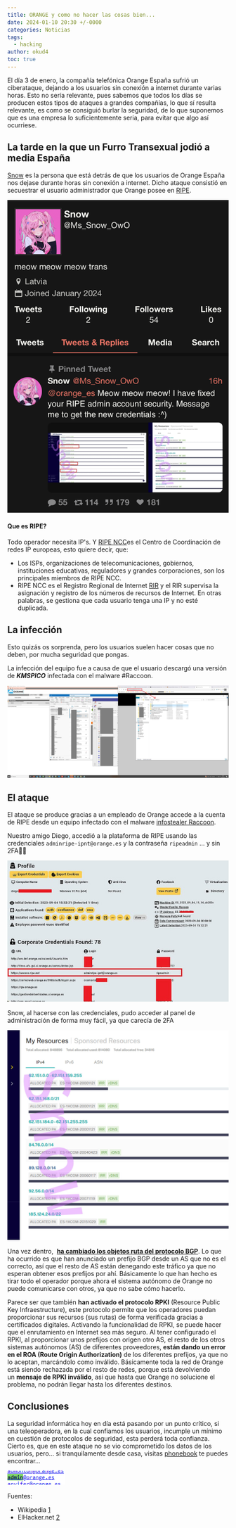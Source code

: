 ```yaml
---
title: ORANGE y como no hacer las cosas bien...
date: 2024-01-10 20:30 +/-0000
categories: Noticias
tags:
  - hacking
author: okud4
toc: true
---
```


El día 3 de enero, la compañía telefónica Orange España sufrió un ciberataque, dejando a los usuarios sin conexión a internet durante varias horas. Esto no sería relevante, pues sabemos que todos los días se producen estos tipos de ataques a grandes compañías, lo que sí resulta relevante, es como se consiguió burlar la seguridad, de lo que suponemos que es una empresa lo suficientemente seria, para evitar que algo así ocurriese.

## La tarde en la que un Furro Transexual jodió a media España

[Snow](https://twitter.com/Ms_Snow_OwO) es la persona que está detrás de que los usuarios de Orange España nos dejase durante horas sin conexión a internet. Dicho ataque consistió en secuestrar el usuario administrador que Orange posee en [RIPE](https://www.ripe.net).

![](/assets/img/capturas/orange/Snow.png)

#### Que es RIPE?

Todo operador necesita IP's. Y [RIPE NCC](https://es.wikipedia.org/wiki/RIPE_NCC)es el Centro de Coordinación de redes IP europeas, esto quiere decir, que:

- Los ISPs, organizaciones de telecomunicaciones, gobiernos, instituciones educativas, reguladores y grandes corporaciones, son los principales miembros de RIPE NCC.
- RIPE NCC es el Registro Regional de Internet [RIR](https://es.wikipedia.org/wiki/Registro_Regional_de_Internet) y el RIR supervisa la asignación y registro de los números de recursos de Internet. En otras palabras, se gestiona que cada usuario tenga una IP y no esté duplicada.

## La infección

Esto quizás os sorprenda, pero los usuarios suelen hacer cosas que no deben, por mucha seguridad que pongas.

La infección del equipo fue a causa de que el usuario descargó una versión de **_KMSPICO_** infectada con el malware #Raccoon.

![](/assets/img/capturas/orange/kmspico.jpg)

## El ataque

El ataque se produce gracias a un empleado de Orange accede a la cuenta de RIPE desde un equipo infectado con el malware [infostealer Raccoon](https://infosecwriteups.com/raccoon-stealer-v2-malware-analysis-55cc33774ac8).

Nuestro amigo Diego, accedió a la plataforma de RIPE usando las credenciales `adminripe-ipnt@orange.es` y la contraseña `ripeadmin` ... y sin 2FA🤦‍♂️

![](/assets/img/capturas/orange/diego-orange.jpg)

Snow, al hacerse con las credenciales, pudo acceder al panel de administración de forma muy fácil, ya que carecía de 2FA

![](/assets/img/capturas/orange/ripe.jpg)

Una vez dentro,  **[ha cambiado los objetos ruta del protocolo BGP](https://blog.elhacker.net/2013/03/peering-bgp-y-sistemas-autonomos-as-asn-ixp.html)**. Lo que ha ocurrido es que han anunciado un prefijo BGP desde un AS que no es el correcto, así que el resto de AS están denegando este tráfico ya que no esperan obtener esos prefijos por ahí. Básicamente lo que han hecho es tirar todo el operador porque ahora el sistema autónomo de Orange no puede comunicarse con otros, ya que no sabe cómo hacerlo.

Parece ser que también **han activado el protocolo RPKI** (Resource Public Key Infraestructure), este protocolo permite que los operadores puedan proporcionar sus recursos (sus rutas) de forma verificada gracias a certificados digitales. Activando la funcionalidad de RPKI, se puede hacer que el enrutamiento en Internet sea más seguro. Al tener configurado el RPKI, al proporcionar unos prefijos con origen otro AS, el resto de los otros sistemas autónomos (AS) de diferentes proveedores, **están dando un error en el ROA (Route Origin Authorization)** de los diferentes prefijos, ya que no lo aceptan, marcándolo como inválido. Básicamente toda la red de Orange está siendo rechazada por el resto de redes, porque está devolviendo un **mensaje de RPKI inválido**, así que hasta que Orange no solucione el problema, no podrán llegar hasta los diferentes destinos.

## Conclusiones

La seguridad informática hoy en día está pasando por un punto crítico, si una teleoperadora, en la cual confiamos los usuarios, incumple un mínimo en cuestión de protocolos de seguridad, esta perderá toda confianza. Cierto es, que en este ataque no se vio comprometido los datos de los usuarios, pero... si tranquilamente desde casa, visitas [phonebook](https://phonebook.cz) te puedes encontrar...

![](/assets/img/capturas/orange/admin.png)

Fuentes:

- Wikipedia [1](https://wikipedia.org)
- ElHacker.net [2](https://blog.elhacker.net/2024/01/hackean-la-cuenta-de-ripe-de-orange-uni2-espana.html)
